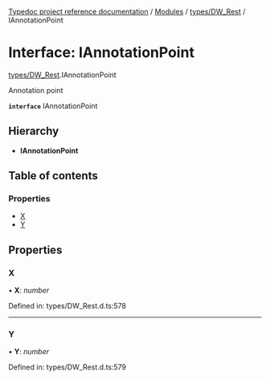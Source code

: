 [Typedoc project reference documentation](../README.md) / [Modules](../modules.md) / [types/DW_Rest](../modules/types_dw_rest.md) / IAnnotationPoint

# Interface: IAnnotationPoint

[types/DW_Rest](../modules/types_dw_rest.md).IAnnotationPoint

Annotation point

**`interface`** IAnnotationPoint

## Hierarchy

* **IAnnotationPoint**

## Table of contents

### Properties

- [X](types_dw_rest.iannotationpoint.md#x)
- [Y](types_dw_rest.iannotationpoint.md#y)

## Properties

### X

• **X**: *number*

Defined in: types/DW_Rest.d.ts:578

___

### Y

• **Y**: *number*

Defined in: types/DW_Rest.d.ts:579
